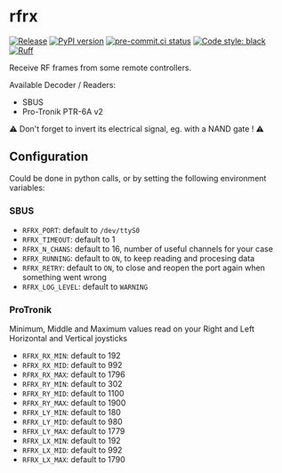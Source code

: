# rfrx

[![Release](https://github.com/nim65s/rfrx/actions/workflows/release.yml/badge.svg)](https://github.com/nim65s/rfrx/actions/workflows/release.yml)
[![PyPI version](https://badge.fury.io/py/rfrx.svg)](https://pypi.org/project/rfrx)
[![pre-commit.ci status](https://results.pre-commit.ci/badge/github/nim65s/rfrx/main.svg)](https://results.pre-commit.ci/latest/github/nim65s/rfrx/main)
[![Code style: black](https://img.shields.io/badge/code%20style-black-000000.svg)](https://github.com/psf/black)
[![Ruff](https://img.shields.io/endpoint?url=https://raw.githubusercontent.com/charliermarsh/ruff/main/assets/badge/v1.json)](https://github.com/charliermarsh/ruff)

Receive RF frames from some remote controllers.

Available Decoder / Readers:
- SBUS
- Pro-Tronik PTR-6A v2

:warning: Don't forget to invert its electrical signal, eg. with a NAND gate ! :warning:

## Configuration

Could be done in python calls, or by setting the following environment variables:

### SBUS

- `RFRX_PORT`: default to `/dev/ttyS0`
- `RFRX_TIMEOUT`: default to 1
- `RFRX_N_CHANS`: default to 16, number of useful channels for your case
- `RFRX_RUNNING`: default to `ON`, to keep reading and procesing data
- `RFRX_RETRY`: default to `ON`, to close and reopen the port again when something went wrong
- `RFRX_LOG_LEVEL`: default to `WARNING`

### ProTronik

Minimum, Middle and Maximum values read on your Right and Left Horizontal and Vertical joysticks

- `RFRX_RX_MIN`: default to 192
- `RFRX_RX_MID`: default to 992
- `RFRX_RX_MAX`: default to 1796
- `RFRX_RY_MIN`: default to 302
- `RFRX_RY_MID`: default to 1100
- `RFRX_RY_MAX`: default to 1900
- `RFRX_LY_MIN`: default to 180
- `RFRX_LY_MID`: default to 980
- `RFRX_LY_MAX`: default to 1779
- `RFRX_LX_MIN`: default to 192
- `RFRX_LX_MID`: default to 992
- `RFRX_LX_MAX`: default to 1790
